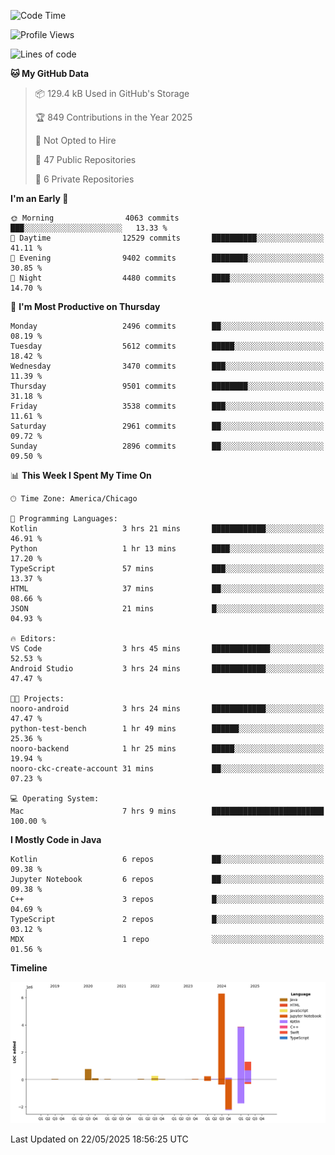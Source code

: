 <!--START_SECTION:waka-->
![Code Time](http://img.shields.io/badge/Code%20Time-1%2C268%20hrs%2028%20mins-blue)

![Profile Views](http://img.shields.io/badge/Profile%20Views-0-blue)

![Lines of code](https://img.shields.io/badge/From%20Hello%20World%20I%27ve%20Written-13.2%20million%20lines%20of%20code-blue)

**🐱 My GitHub Data** 

> 📦 129.4 kB Used in GitHub's Storage 
 > 
> 🏆 849 Contributions in the Year 2025
 > 
> 🚫 Not Opted to Hire
 > 
> 📜 47 Public Repositories 
 > 
> 🔑 6 Private Repositories 
 > 
**I'm an Early 🐤** 

```text
🌞 Morning                4063 commits        ███░░░░░░░░░░░░░░░░░░░░░░   13.33 % 
🌆 Daytime                12529 commits       ██████████░░░░░░░░░░░░░░░   41.11 % 
🌃 Evening                9402 commits        ████████░░░░░░░░░░░░░░░░░   30.85 % 
🌙 Night                  4480 commits        ████░░░░░░░░░░░░░░░░░░░░░   14.70 % 
```
📅 **I'm Most Productive on Thursday** 

```text
Monday                   2496 commits        ██░░░░░░░░░░░░░░░░░░░░░░░   08.19 % 
Tuesday                  5612 commits        █████░░░░░░░░░░░░░░░░░░░░   18.42 % 
Wednesday                3470 commits        ███░░░░░░░░░░░░░░░░░░░░░░   11.39 % 
Thursday                 9501 commits        ████████░░░░░░░░░░░░░░░░░   31.18 % 
Friday                   3538 commits        ███░░░░░░░░░░░░░░░░░░░░░░   11.61 % 
Saturday                 2961 commits        ██░░░░░░░░░░░░░░░░░░░░░░░   09.72 % 
Sunday                   2896 commits        ██░░░░░░░░░░░░░░░░░░░░░░░   09.50 % 
```


📊 **This Week I Spent My Time On** 

```text
🕑︎ Time Zone: America/Chicago

💬 Programming Languages: 
Kotlin                   3 hrs 21 mins       ████████████░░░░░░░░░░░░░   46.91 % 
Python                   1 hr 13 mins        ████░░░░░░░░░░░░░░░░░░░░░   17.20 % 
TypeScript               57 mins             ███░░░░░░░░░░░░░░░░░░░░░░   13.37 % 
HTML                     37 mins             ██░░░░░░░░░░░░░░░░░░░░░░░   08.66 % 
JSON                     21 mins             █░░░░░░░░░░░░░░░░░░░░░░░░   04.93 % 

🔥 Editors: 
VS Code                  3 hrs 45 mins       █████████████░░░░░░░░░░░░   52.53 % 
Android Studio           3 hrs 24 mins       ████████████░░░░░░░░░░░░░   47.47 % 

🐱‍💻 Projects: 
nooro-android            3 hrs 24 mins       ████████████░░░░░░░░░░░░░   47.47 % 
python-test-bench        1 hr 49 mins        ██████░░░░░░░░░░░░░░░░░░░   25.36 % 
nooro-backend            1 hr 25 mins        █████░░░░░░░░░░░░░░░░░░░░   19.94 % 
nooro-ckc-create-account 31 mins             ██░░░░░░░░░░░░░░░░░░░░░░░   07.23 % 

💻 Operating System: 
Mac                      7 hrs 9 mins        █████████████████████████   100.00 % 
```

**I Mostly Code in Java** 

```text
Kotlin                   6 repos             ██░░░░░░░░░░░░░░░░░░░░░░░   09.38 % 
Jupyter Notebook         6 repos             ██░░░░░░░░░░░░░░░░░░░░░░░   09.38 % 
C++                      3 repos             █░░░░░░░░░░░░░░░░░░░░░░░░   04.69 % 
TypeScript               2 repos             █░░░░░░░░░░░░░░░░░░░░░░░░   03.12 % 
MDX                      1 repo              ░░░░░░░░░░░░░░░░░░░░░░░░░   01.56 % 
```



**Timeline**

![Lines of Code chart](https://raw.githubusercontent.com/phanijsp/phanijsp/main/assets/bar_graph.png)


 Last Updated on 22/05/2025 18:56:25 UTC
<!--END_SECTION:waka-->
